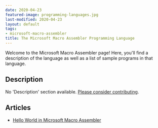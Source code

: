 ```yaml
---
date: 2020-04-23
featured-image: programming-languages.jpg
last-modified: 2020-04-23
layout: default
tags:
- microsoft-macro-assembler
title: The Microsoft Macro Assembler Programming Language
---
```


Welcome to the Microsoft Macro Assembler page! Here, you'll find a description of the language as well as a list of sample programs in that language.

## Description

No 'Description' section available. [Please consider contributing](https://github.com/TheRenegadeCoder/sample-programs-website).

## Articles

- [Hello World in Microsoft Macro Assembler](https://sampleprograms.io/projects/hello-world/microsoft-macro-assembler)